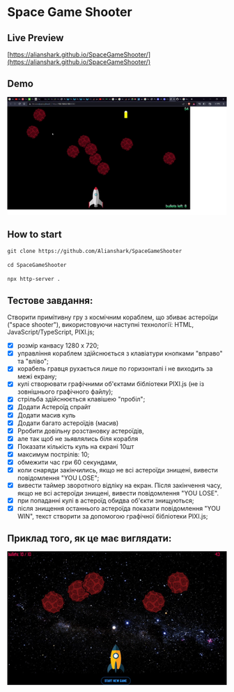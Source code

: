 # Space Game Shooter

## Live Preview

[https://alianshark.github.io/SpaceGameShooter/](https://alianshark.github.io/SpaceGameShooter/) 

## Demo

![Demo](/readme-img/demo.gif)

## How to start

```
git clone https://github.com/Alianshark/SpaceGameShooter

cd SpaceGameShooter

npx http-server .
```


## Тестове завдання:
Cтворити примітивну гру з космічним кораблем, що збиває астероїди ("space shooter"), використовуючи наступні технології: HTML, JavaScript/TypeScript, PIXI.js;

- [x] розмір канвасу 1280 х 720;
- [x] управління кораблем здійснюється з клавіатури кнопками "вправо" та "вліво";
- [x] корабель гравця рухається лише по горизонталі і не виходить за межі екрану;
- [x] кулі створювати графічними об'єктами бібліотеки PIXI.js (не із зовнішнього графічного файлу);
- [x] стрільба здійснюється клавішею "пробіл";
- [x] Додати Астероїд спрайт
- [x] Додати масив куль
- [x] Додати багато астероїдів (масив)
- [x] Pробити довільну розстановку астероїдів,
- [x] але так щоб не зьявлялись біля корабля
- [x] Показати кількість куль на єкрані 10шт
- [x] максимум пострілів: 10;
- [x] обмежити час гри 60 секундами, 
- [x] коли снаряди закінчились, якщо не всі астероїди знищені, вивести повідомлення "YOU LOSE";
- [x] вивести таймер зворотного відліку на екран. Після закінчення часу, якщо не всі астероїди знищені, вивести повідомлення "YOU LOSE".
- [x] при попаданні кулі в астероїд обидва об'єкти знищуються;
- [x] після знищення останнього астероїда показати повідомлення "YOU WIN", текст створити за допомогою графічної бібліотеки PIXI.js;

## Приклад того, як це має виглядати:
![Demo](/readme-img/photo_2022-10-31_16-26-41.jpg)
